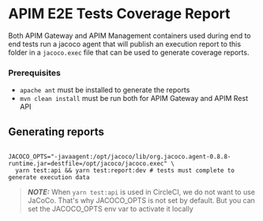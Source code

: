 # APIM E2E Tests Coverage Report

Both APIM Gateway and APIM Management containers used during end to end tests run a jacoco agent that will publish an 
execution report to this folder in a `jacoco.exec` file that can be used to generate coverage reports.

### Prerequisites

  - `apache ant` must be installed to generate the reports
  - `mvn clean install` must be run both for APIM Gateway and APIM Rest API

## Generating reports

```shell

JACOCO_OPTS="-javaagent:/opt/jacoco/lib/org.jacoco.agent-0.8.8-runtime.jar=destfile=/opt/jacoco/jacoco.exec" \
  yarn test:api && yarn test:report:dev # tests must complete to generate execution data
```

> **_NOTE:_**  When `yarn test:api` is used in CircleCI, we do not want to use JaCoCo. That's why JACOCO_OPTS is not set by default. But you can set the JACOCO_OPTS env var to activate it locally 
